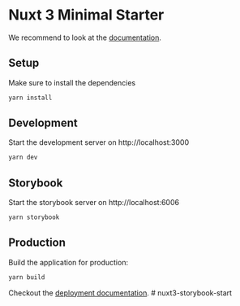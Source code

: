 # Nuxt 3 Minimal Starter

We recommend to look at the [documentation](https://v3.nuxtjs.org).

## Setup

Make sure to install the dependencies

```bash
yarn install
```

## Development

Start the development server on http://localhost:3000

```bash
yarn dev
```

## Storybook

Start the storybook server on http://localhost:6006

```bash
yarn storybook
```

## Production

Build the application for production:

```bash
yarn build
```

Checkout the [deployment documentation](https://v3.nuxtjs.org/docs/deployment).
#   n u x t 3 - s t o r y b o o k - s t a r t  
 